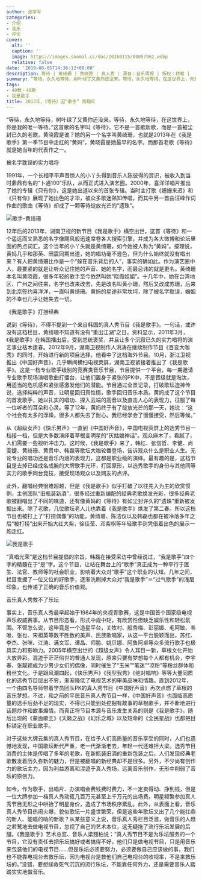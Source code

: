```yaml
---
author: 张学军
categories:
- 介绍
- 音乐
- 评论
cover:
  alt: ''
  caption: ''
  image: https://images.soomal.cc/doc/20160115/00057962.webp
  relative: false
date: '2019-08-05T14:36:12+08:00'
description: 等待 | 黄绮珊 | 黄晓霞 | 真人秀 | 源自：音乐周报 | 版权：转载 |  平均/总评分：00.00/0
summary: “等待，永久地等待，树叶绿了又黄你还没来。等待，永久地等待，在这世界上，你是我的唯一等待。”这首歌的名字叫《等待》，它不是一首歌新歌，而是一首被尘封已久的老歌。黄晓霞是谁？她的另一个名字叫黄绮珊，也就是2013年在《我是歌手》第一季节目中走红的“黄妈”……
tags:
- 40载・40歌
- 我是歌手
title: 2013年，《等待》因“歌手” 而翻红
---
```


“等待，永久地等待，树叶绿了又黄你还没来。等待，永久地等待，在这世界上，你是我的唯一等待。”这首歌的名字叫《等待》，它不是一首歌新歌，而是一首被尘封已久的老歌。黄晓霞是谁？她的另一个名字叫黄绮珊，也就是2013年在《我是歌手》第一季节目中走红的“黄妈”，黄晓霞是她最早的名字。而那首老歌《等待》就是她当年的代表作之一。

被名字耽误的实力唱将

1991年，一个长相平平声音惊人的小丫头得到音乐人陈彼得的赏识，被收入到当时鼎鼎有名的“卜通100”乐队，从而正式进入演艺圈。2000年，喜洋洋唱片推出了她的专辑《只有你》，这是她出道以来的首张专辑。当时主打歌《姗姗来迟》和《只有你》展现了她出色的才华，被众多歌迷熟知传唱，而其中另一首由汪峰作词作曲的歌曲《等待》却成了一颗等待绽放光芒的“遗珠”。

![歌手-黄绮珊](https://images.soomal.cc/doc/20130309/00028304_01.webp)





12年后的2013年，湖南卫视的新节目《我是歌手》横空出世，这首《等待》和一个遥远而又熟悉的名字像飓风般迅速席卷各大搜索引擎，并成为各大微博和论坛里面的热点词汇。这个当年的小丫头就是黄绮珊，如今她被人称为“黄妈”。按理说，黄妈几乎和那英、田震同期出道，她的唱功毫不逊色，但为什么始终就没有唱出来？有人把黄绮珊比作是一个“躲在音乐背后的人”，事实的确如此。作为演艺圈中人，最要紧的就是让听众记住她的声音、她的名字，而最忌讳的就是更名。黄绮珊本名叫黄晓霞，很多年轻的歌手至今依然叫她“晓霞姐姐”。十几年中，她在台湾地区、广州之间往来，名字也改来改去，先是改名叫黄小珊，然后又改成苏珊，后来到北京签约喜洋洋，一直叫黄绮珊。黄妈的星途非常坎坷，除了被名字耽误，婚姻的不幸也几乎让她失去一切。

《我是歌手》打捞经典

说到《等待》，不得不提到一个来自韩国的真人秀节目《我是歌手》。一句话，或许没有这档栏目，黄绮珊不知道有没有“重出江湖”之日。资料显示，2011年3月，《我是歌手》在韩国播出后，受到总统褒奖，并且让多个沉寂已久的实力唱将的演艺事业枯木逢春。2012年9月，湖南卫视制作人洪涛在继续制作节目《百变大咖秀》的同时，开始进行新的项目选择，他看中了这档海外节目。10月，浙江卫视推出《中国好声音》，几乎瞬间横扫电视荧屏，湖南卫视紧接着推出了《我是歌手》。这是一档专业歌手级别的竞赛类音乐节目，节目提供一个平台，每一期邀请专业歌手现场演唱歌曲打擂台，让他们置身于紧张的PK中，不是晋级就是淘汰，用适当的危机感和紧张感激发他们的潜能。节目通过全景记录，打破歌坛造神传说，选择纯粹的声音，让明星回归真性情，歌手回归音乐本质。黄妈成了这个节目的首发歌手，她以扎实的唱功、探入云端的高音以及直击人心的表现力，征服了每一位听者的耳朵和心灵。等了12年，黄妈终于有了绽放光芒的那一天，她说：“这个社会有太多的浮躁，很多人都失去了耐心。我已经学会了慢慢接受，然后等候。”

从《超级女声》《快乐男声》一直到《中国好声音》，中国电视荧屏上的选秀节目一档接一档，但是大多数演绎着草根变明星的“灰姑娘神话”。观众麻木了，看腻了，人们需要一些视听冲击力。这时候，《我是歌手》来了，韩红、张信哲、李健、尚雯婕、黄绮珊、黄贯中、韩磊等歌坛大咖轮番登场，告诉观众什么是职业人生。无论专业的唱功还是音乐内涵的表现力，这都是职业级的演绎。最有趣的是，这档节目是去掉已经成名成腕的大牌歌手光环，打回原形，以选秀歌手的身份与其他同等实力的歌手同台竞技，接受现场观众以及网友的点评。

此外，翻唱经典很难超越，但是《我是歌手》似乎打破了以往先入为主的欣赏惯例，主创团队“旧瓶装新酒”，很多经过重新编配的经典老歌焕发光彩，很多经典老歌被翻唱出了不同的味道，还有像黄妈的《等待》有如尘封许久的“遗珠”重新被发掘出来。除了老歌，几位歌坛老人儿也靠着《我是歌手》焕发了第二春。所以这档节目也被打上了“打捞偶像”的功能，黄绮珊、陈洁仪以及韩磊也都在被冷落多年之后“被打捞”出来开始大红大紫，徐佳莹、邓紫棋等年轻歌手则凭借着出色的展示一炮走红。

![我是歌手](https://images.soomal.cc/doc/20130309/00028305.webp)





“真唱光荣”是这档节目提倡的宗旨，韩磊在接受采访中曾经说过，“我是歌手”四个字的精髓在于“是”字。这个节目，让站在舞台上的“歌手”真正成为一种平行于医生、法官、教师等的社会职业，影响着大众对“歌手”这个职业的认知。几年之间，栏目发掘了一位又位的好歌手，逐渐洗刷掉大众对“我是歌手”＝“过气歌手”的浅层印象，也传递了正确的音乐价值观。

音乐真人秀救不了乐坛

事实上，音乐真人秀最早起始于1984年的央视青歌赛，这是中国首个国家级电视声乐权威赛事。从节目形态看，形式中规中矩，有欣赏性但缺乏娱乐性和轻松氛围。不管怎么说，这毕竟是一个造星平台，关牧村、殷秀梅、彭丽媛、毛阿敏、韦唯、张也、宋祖英等数不胜数的美声、民族歌唱家，从这一平台脱颖而出，苏红、李杰、张咪、江涛、满文军、谭晶、师鹏、姚贝娜、阿鲁阿卓等众多流行歌手也极具实力和影响力。2005年横空出世的《超级女声》令人耳目一新，草根文化开始大放异彩。混迹于茫茫俗世的普通人发现，原来只要有梦想每个人都有机会，李宇春、张靓颖成为少男少女们的偶像，同时催生了“玉米”“笔迷”“凉粉”等粉丝群体和粉丝文化。于是跟风潮四起，《快乐男声》《我型我秀》《绝对唱响》等等大量同质化的选秀节目层出不穷，渐渐降低了电视艺术的审美品味和情趣。直到2012年，一个由四名导师带着学员团队PK的真人秀节目《中国好声音》再次点燃了草根的音乐梦想。不过，和之前的平民音乐真人秀节目一样，《中国好声音》也面临高质量的选手后劲不足的现实，不得已只能到处挖掘有故事的草根歌手，并不断地进行话题炒作和故事煽情。而真正将节目本源与音乐发生关系的则是《我是歌手》，随后出现的《蒙面歌王》《天籁之战》《幻乐之城》以及短命的《全民星战》也都把目标锁定在职业歌手。

对于这些大牌云集的真人秀节目，在给予人们高质量的音乐享受的同时，人们也遗憾地发现，中国歌坛断代严重，老一代渐渐老去，年轻一代还难担大梁。选秀节目消费的主体是传唱了多年的老歌，在新瓶装旧酒的重新包装之后，人们发现经典老歌散发着历久弥新的魅力，但是被翻唱的新经典却不是很多。另外，不少尚有创作力的歌坛主力，因为利益游离和混迹于真人秀场，远离音乐创作，无形中削弱了音乐的原创力。

如今，作为歌手，出唱片、办演唱会费钱费时费力，不一定卖得动、挣到钱，但是一位大牌参加一档真人秀动辄几百万元甚至上千万元的出场费。明星频繁参加真人秀节目无形之中哄抬了明星身价，造成了市场秩序紊乱。此外，从表面上看，音乐真人秀节目热闹火爆，貌似歌坛一片盛世繁荣，但是这些年歌坛又出了几个能扛鼎的新人、能唱的响的新歌？从某些意义上说，音乐真人秀栏目泛滥，做音乐的人趋之若鹜地去做电视节目，忽视了自己的艺术本位，这无疑拖了流行乐坛发展的后腿。《我是歌手》艺术总监、音乐人梁翘柏说：“真人秀节目不是为乐坛服务的一个节目，它没有责任去把乐坛搞好或者搞得不好，他们只是做电视节目，只是用音乐来包装他们的电视节目……但是乐坛必须要努力，必须要做自己应该做的事，我们也不能靠电视台去救乐坛，因为电视台是救他们自己电视台的收视率，不是来救乐坛的。”没错，要想拯救死气沉沉的流行乐坛，不能靠任何外力，还是需要音乐人踏踏实实地做音乐。